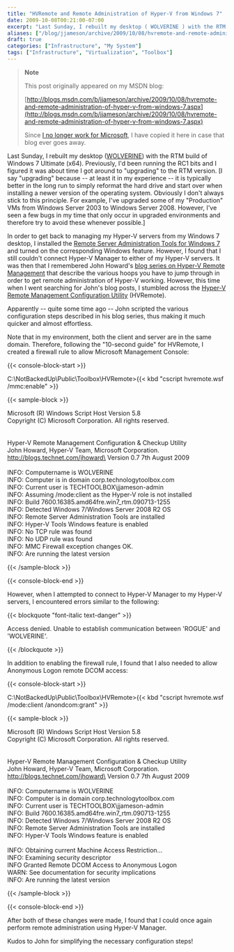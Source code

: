 ```yaml
---
title: "HVRemote and Remote Administration of Hyper-V from Windows 7"
date: 2009-10-08T00:21:00-07:00
excerpt: "Last Sunday, I rebuilt my desktop ( WOLVERINE ) with the RTM build of Windows 7 Ultimate (x64). Previously, I'd been running the RC1 bits and I figured it was about time I got around to \"upgrading\" to the RTM version. [I say \"upgrading\" because -- at..."
aliases: ["/blog/jjameson/archive/2009/10/08/hvremote-and-remote-administration-of-hyper-v-from-windows-7.aspx"]
draft: true
categories: ["Infrastructure", "My System"]
tags: ["Infrastructure", "Virtualization", "Toolbox"]
---
```


> **Note**
>
> This post originally appeared on my MSDN blog:
>
> [http://blogs.msdn.com/b/jjameson/archive/2009/10/08/hvremote-and-remote-administration-of-hyper-v-from-windows-7.aspx](http://blogs.msdn.com/b/jjameson/archive/2009/10/08/hvremote-and-remote-administration-of-hyper-v-from-windows-7.aspx)
>
> Since
> [I no longer work for Microsoft](/blog/jjameson/2011/09/02/last-day-with-microsoft), I have copied it here in case that blog
> ever goes away.

Last Sunday, I rebuilt my desktop ([WOLVERINE](/blog/jjameson/2009/09/14/the-jameson-datacenter))  with the RTM build of Windows 7 Ultimate (x64). Previously, I'd been running the  RC1 bits and I figured it was about time I got around to "upgrading" to the RTM  version. [I say "upgrading" because -- at least it in my experience -- it is typically  better in the long run to simply reformat the hard drive and start over when installing  a newer version of the operating system. Obviously I don't always stick to this  principle. For example, I've upgraded some of my "Production" VMs from Windows Server  2003 to Windows Server 2008. However, I've seen a few bugs in my time that only  occur in upgraded environments and therefore try to avoid these whenever possible.]

In order to get back to managing my Hyper-V servers from my Windows 7 desktop,  I installed the [Remote Server Administration Tools for Windows 7](http://www.microsoft.com/downloads/details.aspx?FamilyID=7d2f6ad7-656b-4313-a005-4e344e43997d&displaylang=en) and turned on the corresponding  Windows feature. However, I found that I still couldn't connect Hyper-V Manager  to either of my Hyper-V servers. It was then that I remembered John Howard's [blog series on Hyper-V Remote Management](http://blogs.technet.com/jhoward/archive/2008/03/28/part-1-hyper-v-remote-management-you-do-not-have-the-requested-permission-to-complete-this-task-contact-the-administrator-of-the-authorization-policy-for-the-computer-computername.aspx) that describe the various hoops you  have to jump through in order to get remote administration of Hyper-V working. However,  this time when I went searching for John's blog posts, I stumbled across the [Hyper-V Remote Management Configuration
Utility](http://code.msdn.microsoft.com/HVRemote) (HVRemote).

Apparently -- quite some time ago -- John scripted the various configuration  steps described in his blog series, thus making it much quicker and almost effortless.

Note that in my environment, both the client and server are in the same domain.  Therefore, following the "10-second guide" for HVRemote, I created a firewall rule  to allow Microsoft Management Console:

{{< console-block-start >}}

C:\NotBackedUp\Public\Toolbox\HVRemote&gt;{{< kbd "cscript hvremote.wsf /mmc:enable" >}}

{{< sample-block >}}

Microsoft (R) Windows Script Host Version 5.8\
Copyright (C) Microsoft Corporation. All rights reserved.\
\
\
Hyper-V Remote Management Configuration & Checkup Utility\
John Howard, Hyper-V Team, Microsoft Corporation.\
http://blogs.technet.com/jhoward\
Version 0.7 7th August 2009\
\
INFO: Computername is WOLVERINE\
INFO: Computer is in domain corp.technologytoolbox.com\
INFO: Current user is TECHTOOLBOX\jjameson-admin\
INFO: Assuming /mode:client as the Hyper-V role is not installed\
INFO: Build 7600.16385.amd64fre.win7\_rtm.090713-1255\
INFO: Detected Windows 7/Windows Server 2008 R2 OS\
INFO: Remote Server Administration Tools are installed\
INFO: Hyper-V Tools Windows feature is enabled\
INFO: No TCP rule was found\
INFO: No UDP rule was found\
INFO: MMC Firewall exception changes OK.\
INFO: Are running the latest version

{{< /sample-block >}}

{{< console-block-end >}}

However, when I attempted to connect to Hyper-V Manager to my Hyper-V servers,  I encountered errors similar to the following:

{{< blockquote "font-italic text-danger" >}}

Access denied. Unable to establish communication between 'ROGUE' and 'WOLVERINE'.

{{< /blockquote >}}

In addition to enabling the firewall rule, I found that I also needed to allow  Anonymous Logon remote DCOM access:

{{< console-block-start >}}

C:\NotBackedUp\Public\Toolbox\HVRemote&gt;{{< kbd "cscript hvremote.wsf /mode:client /anondcom:grant" >}}

{{< sample-block >}}

Microsoft (R) Windows Script Host Version 5.8\
Copyright (C) Microsoft Corporation. All rights reserved.\
\
\
Hyper-V Remote Management Configuration & Checkup Utility\
John Howard, Hyper-V Team, Microsoft Corporation.\
http://blogs.technet.com/jhoward\
Version 0.7 7th August 2009\
\
INFO: Computername is WOLVERINE\
INFO: Computer is in domain corp.technologytoolbox.com\
INFO: Current user is TECHTOOLBOX\jjameson-admin\
INFO: Build 7600.16385.amd64fre.win7\_rtm.090713-1255\
INFO: Detected Windows 7/Windows Server 2008 R2 OS\
INFO: Remote Server Administration Tools are installed\
INFO: Hyper-V Tools Windows feature is enabled\
\
INFO: Obtaining current Machine Access Restriction...\
INFO: Examining security descriptor\
INFO Granted Remote DCOM Access to Anonymous Logon\
WARN: See documentation for security implications\
INFO: Are running the latest version

{{< /sample-block >}}

{{< console-block-end >}}

After both of these changes were made, I found that I could once again perform  remote administration using Hyper-V Manager.

Kudos to John for simplifying the necessary configuration steps!

